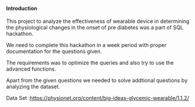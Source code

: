 #### **Introduction**



This project to analyze the effectiveness of wearable device in determining the physiological changes in the onset of pre diabetes was a part of SQL hackathon. 

We need to complete this hackathon in a week period with proper documentation for the questions given.

The requirements was to optimize the queries and also try to use the advanced functions.

Apart from the given questions we needed to solve addtional questions by analyzing the dataset.




Data Set :https://physionet.org/content/big-ideas-glycemic-wearable/1.1.2/

